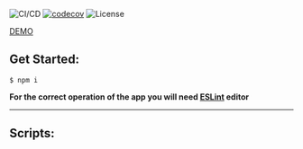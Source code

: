 ![CI/CD](https://github.com/VasilievPavelP/evil-form/workflows/CI/CD/badge.svg)
[![codecov](https://codecov.io/gh/VasilievPavelP/evil-form/branch/master/graph/badge.svg)](https://codecov.io/gh/VasilievPavelP/evil-form)
![License](https://img.shields.io/github/license/VasilievPavelP/evil-form)

[DEMO](https://vasilievpavelp.github.io/evil-form/)

## Get Started:

```
$ npm i
```

**For the correct operation of the app you will need [ESLint](https://eslint.org/docs/user-guide/integrations#editors) editor**

---

## Scripts:

<!-- - <span style='color: #20c997; font-weight: 500'>To run app in development mode</span>

```js
  $ npm start
```

- <span style='color: #dc3545; font-weight: 500'>To builds app (production mode) </span>

```js
  $ npm run build
```

- <span style='color: #6610f2; font-weight: 500'>Will search for problems, but will not fix.</span>

```js
  $ npm run lint
```

- <span style='color: #6610f2; font-weight: 500'>Will search and try to fix the problems.</span>

```js
  $ npm run lint:fix
```

- <span style='color: #dc3545; font-weight: 500'>Will call prettier to fix the code style.</span>

```js
  $ npm run format
``` -->
